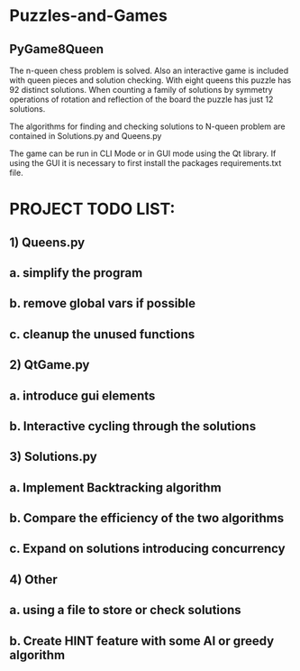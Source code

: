 # Puzzles-and-Games

## PyGame8Queen
The n-queen chess problem is solved.  Also an interactive game is included with queen pieces and solution checking.  With eight queens this puzzle has 92 distinct solutions. When counting a family of solutions by symmetry operations of rotation and reflection of the board the puzzle has just 12 solutions.

The algorithms for finding and checking solutions to N-queen problem are contained in Solutions.py and Queens.py

The game can be run in CLI Mode or in GUI mode using the Qt library.  If using the GUI it is necessary to first install the packages requirements.txt file.



# PROJECT TODO LIST: 
## 1) Queens.py
##   a. simplify the program
##   b. remove global vars if possible
##   c. cleanup the unused functions
## 2) QtGame.py
##   a. introduce gui elements
##   b. Interactive cycling through the solutions
## 3) Solutions.py
##   a. Implement Backtracking algorithm
##   b. Compare the efficiency of the two algorithms
##   c. Expand on solutions introducing concurrency
## 4) Other
##   a.  using a file to store or check solutions
##   b.  Create HINT feature with some AI or greedy algorithm

